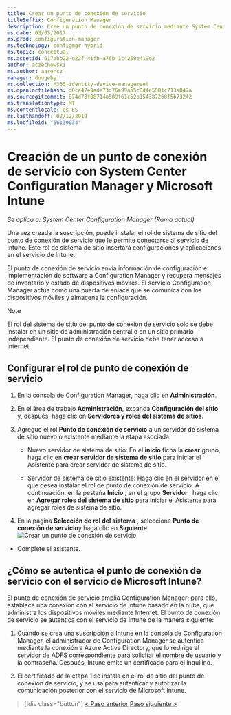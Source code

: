 ```yaml
---
title: Crear un punto de conexión de servicio
titleSuffix: Configuration Manager
description: Cree un punto de conexión de servicio mediante System Center Configuration Manager.
ms.date: 03/05/2017
ms.prod: configuration-manager
ms.technology: configmgr-hybrid
ms.topic: conceptual
ms.assetid: 617abb22-d22f-41fb-a76b-1c4259e419d2
author: aczechowski
ms.author: aaroncz
manager: dougeby
ms.collection: M365-identity-device-management
ms.openlocfilehash: d0ce47e9ade73d76e99aa5c0d4e5581c713a847a
ms.sourcegitcommit: 874d78f08714a509f61c52b154387268f5b73242
ms.translationtype: MT
ms.contentlocale: es-ES
ms.lasthandoff: 02/12/2019
ms.locfileid: "56139034"
---
```

# <a name="create-a-service-connection-point-with-system-center-configuration-manager-and-microsoft-intune"></a>Creación de un punto de conexión de servicio con System Center Configuration Manager y Microsoft Intune

*Se aplica a: System Center Configuration Manager (Rama actual)*

Una vez creada la suscripción, puede instalar el rol de sistema de sitio del punto de conexión de servicio que le permite conectarse al servicio de Intune. Este rol de sistema de sitio insertará configuraciones y aplicaciones en el servicio de Intune.

 El punto de conexión de servicio envía información de configuración e implementación de software a Configuration Manager y recupera mensajes de inventario y estado de dispositivos móviles. El servicio Configuration Manager actúa como una puerta de enlace que se comunica con los dispositivos móviles y almacena la configuración.

> [!NOTE]
>  El rol del sistema de sitio del punto de conexión de servicio solo se debe instalar en un sitio de administración central o en un sitio primario independiente. El punto de conexión de servicio debe tener acceso a Internet.


## <a name="configure-the-service-connection-point-role"></a>Configurar el rol de punto de conexión de servicio

1.  En la consola de Configuration Manager, haga clic en **Administración**.

2.  En el área de trabajo **Administración**, expanda **Configuración del sitio** y, después, haga clic en **Servidores y roles del sistema de sitios**.

3.  Agregue el rol **Punto de conexión de servicio** a un servidor de sistema de sitio nuevo o existente mediante la etapa asociada:

    -   Nuevo servidor de sistema de sitio: En el **inicio** ficha la **crear** grupo, haga clic en **crear servidor de sistema de sitio** para iniciar el Asistente para crear servidor de sistema de sitio.

    -   Servidor de sistema de sitio existente: Haga clic en el servidor en el que desea instalar el rol de punto de conexión de servicio. A continuación, en la pestaña **Inicio** , en el grupo **Servidor** , haga clic en **Agregar roles del sistema de sitio** para iniciar el Asistente para agregar roles de sistema de sitio.

4.  En la página **Selección de rol del sistema** , seleccione **Punto de conexión de servicio**y haga clic en **Siguiente**.
![Crear un punto de conexión de servicio](../media/mdm-service-connection-point.png)

* Complete el asistente.

## <a name="how-does-the-service-connection-point-authenticate-with-the-microsoft-intune-service"></a>¿Cómo se autentica el punto de conexión de servicio con el servicio de Microsoft Intune?
 El punto de conexión de servicio amplía Configuration Manager; para ello, establece una conexión con el servicio de Intune basado en la nube, que administra los dispositivos móviles mediante Internet. El punto de conexión de servicio se autentica con el servicio de Intune de la manera siguiente:

1.  Cuando se crea una suscripción a Intune en la consola de Configuration Manager, el administrador de Configuration Manager se autentica mediante la conexión a Azure Active Directory, que lo redirige al servidor de ADFS correspondiente para solicitar el nombre de usuario y la contraseña. Después, Intune emite un certificado para el inquilino.

2.  El certificado de la etapa 1 se instala en el rol de sitio del punto de conexión de servicio, y se usa para autenticar y autorizar la comunicación posterior con el servicio de Microsoft Intune.

> [!div class="button"]
> [< Paso anterior](terms-and-conditions.md)  [Paso siguiente >](enable-platform-enrollment.md)
